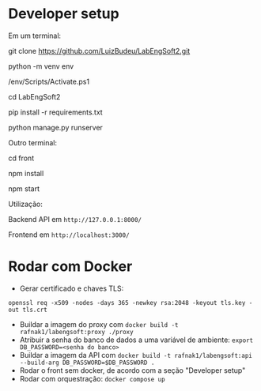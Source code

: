 # Developer setup

Em um terminal:

git clone https://github.com/LuizBudeu/LabEngSoft2.git

python -m venv env

/env/Scripts/Activate.ps1

cd LabEngSoft2

pip install -r requirements.txt

python manage.py runserver

Outro terminal:

cd front

npm install

npm start

Utilização:

Backend API em `http://127.0.0.1:8000/`

Frontend em `http://localhost:3000/`

# Rodar com Docker
- Gerar certificado e chaves TLS:
```
openssl req -x509 -nodes -days 365 -newkey rsa:2048 -keyout tls.key -out tls.crt
```
- Buildar a imagem do proxy com `docker build -t rafnak1/labengsoft:proxy ./proxy`
- Atribuir a senha do banco de dados a uma variável de ambiente: `export DB_PASSWORD=<senha do banco>`
- Buildar a imagem da API com `docker build -t rafnak1/labengsoft:api --build-arg DB_PASSWORD=$DB_PASSWORD .`
- Rodar o front sem docker, de acordo com a seção "Developer setup"
- Rodar com orquestração: `docker compose up`